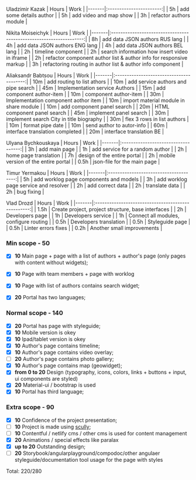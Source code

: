 Uladzimir Kazak
| Hours |          Work           |
|-------|:-----------------------:|
| 5h    | add some details author |
| 5h    | add video and map show  |
| 3h    | refactor authors module |

Nikita Moiseichyk
| Hours |                                Work                                |
|-------|:------------------------------------------------------------------:|
| 8h    |                   add data JSON authors RUS lang                   |
| 4h    |                   add data JSON authors ENG lang                   |
| 4h    |                   add data JSON authors BEL lang                   |
| 2h    |                         timeline component                         |
| 2h    |           search information how insert video in iframe            |
| 2h    | refactor component author list & author info for responsive markup |
| 3h    |     refactoring routing in author list & author info component     |

Aliaksandr Babtsou
| Hours |                   Work                   |
|-------|:----------------------------------------:|
| 10m   |        add routing to list athors        |
| 10m   |   add service authors and pipe search    |
| 45m   |      Implementation service Authors      |
| 15m   |        add component author-item         |
| 10m   |          component author-item           |
| 30m   |   Implementation component aothor item   |
| 10m   |  import material module in share module  |
| 10m   |        add component panel search        |
| 20m   |       HTML component panel search        |
| 45m   |          implement panel search          |
| 30m   | implement search City in title biography |
| 30m   |       flex 3 rows in list authors        |
| 10m   |             format pipe date             |
| 10m   |        send author to autor-info         |
| 60m   |     interface translation completed      |
| 20m   |         interface translation BE         |

Ulyana Bychkouskaya
| Hours |                Work                 |
|-------|:-----------------------------------:|
| 3h    |            add main page            |
| 1h    |   add service for a random author   |
| 2h    |        home page translation        |
| 7h    |     design of the entire portal     |
| 2h    | mobile version of the entire portal |
| 0.5h  |     json-file for the main page     |

Timur Yermakou
| Hours |                  Work                  |
|-------|:--------------------------------------:|
| 5h    | add worklog page components and models |
| 3h    | add worklog page service and resolver  |
| 2h    |            add correct data            |
| 2h    |             translate data             |
| 2h    |               bug fixing               |

Vlad Drozd
| Hours |                        Work                        |
|-------|:--------------------------------------------------:|
| 1.5h  | Create project, project structure, base interfaces |
| 2h    |                  Developers page                   |
| 1h    |                 Developers service                 |
| 1h    |       Connect all modules, configure routing       |
| 0.5h  |               Developers translation               |
| 0.5h  |                  Styleguide page                   |
| 0.5h  |                Linter errors fixes                 |
| 0.2h  |             Another small improvements             |


### Min scope - **50**
- [x] **10** Main page + page with a list of authors + author's page (only pages with content without widgets);
- [x] **10** Page with team members + page with worklog
- [x] **10** Page with list of authors contains search widget;
- [x] **20** Portal has two languages;


### Normal scope - **140**
- [x] **20** Portal has page with styleguide;
- [x] **10** Mobile version is okey
- [x] **10** Ipad/tablet version is okey
- [x] **10** Author's page contains timeline;
- [x] **10** Author's page contains video overlay;
- [ ] **20** Author's page contains photo gallery;
- [x] **10** Author's page contains map (geowidget);
- [x] **from 0 to 20** Design (typography, icons, colors, links + buttons + input, ui components are styled)
- [x] **20** Material-ui / bootstrap is used
- [x] **10** Portal has third language;

### Extra scope - **90**
- [x] **10** Confidence of the project presentation;
- [ ] **10** Project is made using [scully](https://github.com/scullyio/scully);
- [ ] **10** Contentful / netlify cms / other cms is used for content management
- [x] **20** Animations / special effects like paralax 
- [x] **up to 20** Outstanding design;
- [ ] **20** Storybook/angularplayground/compodoc/other angulaer styleguide/documentation tool usage for the page with styles

Total: 220/280

